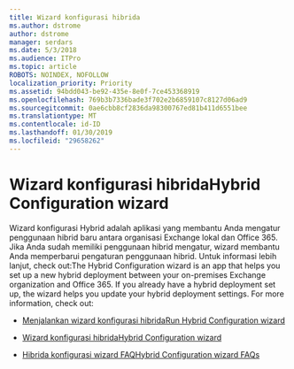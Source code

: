 ```yaml
---
title: Wizard konfigurasi hibrida
ms.author: dstrome
author: dstrome
manager: serdars
ms.date: 5/3/2018
ms.audience: ITPro
ms.topic: article
ROBOTS: NOINDEX, NOFOLLOW
localization_priority: Priority
ms.assetid: 94bdd043-be92-435e-8e0f-7ce453368919
ms.openlocfilehash: 769b3b7336bade3f702e2b6859107c8127d06ad9
ms.sourcegitcommit: 0ae6cbb8cf2836da98300767ed81b411d6551bee
ms.translationtype: MT
ms.contentlocale: id-ID
ms.lasthandoff: 01/30/2019
ms.locfileid: "29658262"
---
```

# <a name="hybrid-configuration-wizard"></a><span data-ttu-id="bc0b6-102">Wizard konfigurasi hibrida</span><span class="sxs-lookup"><span data-stu-id="bc0b6-102">Hybrid Configuration wizard</span></span>

<span data-ttu-id="bc0b6-p101">Wizard konfigurasi Hybrid adalah aplikasi yang membantu Anda mengatur penggunaan hibrid baru antara organisasi Exchange lokal dan Office 365. Jika Anda sudah memiliki penggunaan hibrid mengatur, wizard membantu Anda memperbarui pengaturan penggunaan hibrid. Untuk informasi lebih lanjut, check out:</span><span class="sxs-lookup"><span data-stu-id="bc0b6-p101">The Hybrid Configuration wizard is an app that helps you set up a new hybrid deployment between your on-premises Exchange organization and Office 365. If you already have a hybrid deployment set up, the wizard helps you update your hybrid deployment settings. For more information, check out:</span></span>
  
- [<span data-ttu-id="bc0b6-106">Menjalankan wizard konfigurasi hibrida</span><span class="sxs-lookup"><span data-stu-id="bc0b6-106">Run Hybrid Configuration wizard</span></span>](https://technet.microsoft.com/library/mt595788%28v=exchg.150%29.aspx)
    
- [<span data-ttu-id="bc0b6-107">Wizard konfigurasi hibrida</span><span class="sxs-lookup"><span data-stu-id="bc0b6-107">Hybrid Configuration wizard</span></span>](https://technet.microsoft.com/library/hh529921%28v=exchg.150%29.aspx)
    
- [<span data-ttu-id="bc0b6-108">Hibrida konfigurasi wizard FAQ</span><span class="sxs-lookup"><span data-stu-id="bc0b6-108">Hybrid Configuration wizard FAQs</span></span>](https://technet.microsoft.com/library/mt488940%28v=exchg.150%29.aspx)
    

